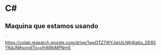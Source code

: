# C#

## Maquina que estamos usando
´
https://colab.research.google.com/drive/1wpDTZ7WYJwUiLNK4Ialjjx_DE85YKdJN#scrollTo=yfrAIRkMPNmS
´
